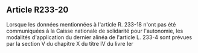 ## Article R233-20


Lorsque les données mentionnées à l'article R. 233-18 n'ont pas été communiquées à la Caisse nationale de
solidarité pour l'autonomie, les modalités d'application du dernier alinéa de l'article L. 233-4 sont prévues par
la section V du chapitre X du titre IV du livre Ier


